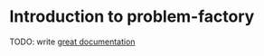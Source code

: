 # Introduction to problem-factory

TODO: write [great documentation](http://jacobian.org/writing/what-to-write/)
